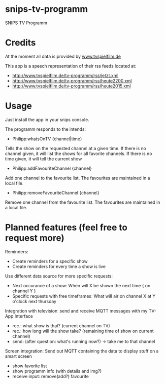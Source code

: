 # snips-tv-programm
SNIPS TV Programm

# Credits
At the moment all data is provided by www.tvspielfilm.de

This app is a speech representation of their rss feeds located at:
- http://www.tvspielfilm.de/tv-programm/rss/jetzt.xml
- http://www.tvspielfilm.de/tv-programm/rss/heute2200.xml
- http://www.tvspielfilm.de/tv-programm/rss/heute2015.xml

# Usage
Just install the app in your snips console.

The programm responds to the intends:
- Philipp:whatsOnTV {channel|time}

Tells the show on the requested channel at a given time.
If there is no channel given, it will list the shows for all favorite channels.
If there is no time given, it will tell the current show

- Philipp:addFavouriteChannel {channel}

Add one channel to the favourite list. The favourites are maintained in a local file.

- Philipp:removeFavouriteChannel {channel}

Remove one channel from the favourite list. The favourites are maintained in a local file.


# Planned features (feel free to request more)
Reminders:
- Create reminders for a specific show
- Create reminders for every time a show is live

Use different data source for more specific requests:
- Next occurance of a show: When will X be shown the next time { on channel Y }
- Specific requests with free timeframes: What will air on channel X at Y o'clock next thursday

Integration with television: send and receive MQTT messages with my TV-App Interface
- rec.: what show is that? (current channel on TV)
- rec.: how long will the show take? (remaining time of show on current channel)
- send: (after question: what's running now?) -> take me to that channel

Screen integration: Send out MQTT containing the data to display stuff on a smart screen
- show favorite list
- show programm info (with details and img?)
- receive input: remove(add?) favourite
